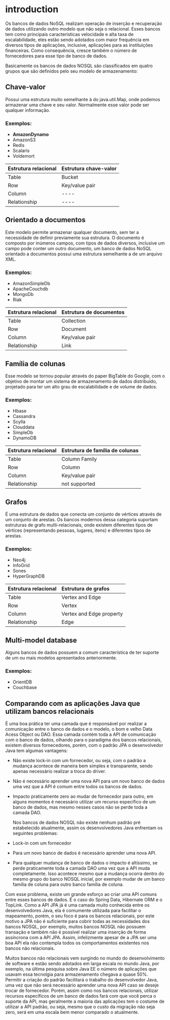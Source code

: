 # introduction

Os bancos de dados NoSQL realizam operação de inserção e recuperação de dados utilizando outro modelo que não seja o relacional. Esses bancos tem como principais características velocidade e alta taxa de escalabilidade, eles estão sendo adotados com maior frequência em diversos tipos de aplicações, inclusive, aplicações para as instituições financeiras. Como consequência, cresce também o número de fornecedores para esse tipo de banco de dados.

Basicamente os bancos de dados NOSQL são classificados em quatro grupos que são definidos pelo seu modelo de armazenamento:

## Chave-valor

Possui uma estrutura muito semelhante à do java.util.Map, onde podemos armazenar uma chave e seu valor. Normalmente esse valor pode ser qualquer informação.

### Exemplos:

* **AmazonDynamo**
* AmazonS3 
* Redis 
* Scalaris 
* Voldemort 

| Estrutura relacional | Estrutura chave-valor |
| :--- | :--- |
| Table | Bucket |
| Row | Key/value pair |
| Column | ---- |
| Relationship | ---- |

## Orientado a documentos

Este modelo permite armazenar qualquer documento, sem ter a necessidade de definir previamente sua estrutura. O documento é composto por inúmeros campos, com tipos de dados diversos, inclusive um campo pode conter um outro documento, um banco de dados NoSQL orientado a documentos possui uma estrutura semelhante a de um arquivo XML.

### Exemplos:

* AmazonSimpleDb 
* ApacheCouchdb 
* MongoDb 
* Riak 

| Estrutura relacional | Estrutura de documentos |
| :--- | :--- |
| Table | Collection |
| Row | Document |
| Column | Key/value pair |
| Relationship | Link |

## Família de colunas

Esse modelo se tornou popular através do paper BigTable do Google, com o objetivo de montar um sistema de armazenamento de dados distribuído, projetado para ter um alto grau de escalabilidade e de volume de dados.

### Exemplos:

* Hbase
* Cassandra
* Scylla
* Clouddata
* SimpleDb
* DynamoDB

| Estrutura relacional | Estrutura de família de colunas |
| :--- | :--- |
| Table | Column Family |
| Row | Column |
| Column | Key/value pair |
| Relationship | not supported |

## Grafos

É uma estrutura de dados que conecta um conjunto de vértices através de um conjunto de arestas. Os bancos modernos dessa categoria suportam estruturas de grafo multi-relacionais, onde existem diferentes tipos de vértices \(representando pessoas, lugares, itens\) e diferentes tipos de arestas.

### Exemplos:

* Neo4j 
* InfoGrid 
* Sones 
* HyperGraphDB

| Estrutura relacional | Estrutura de grafos |
| :--- | :--- |
| Table | Vertex and Edge |
| Row | Vertex |
| Column | Vertex and Edge property |
| Relationship | Edge |

## Multi-model database

Alguns bancos de dados possuem a comum característica de ter suporte de um ou mais modelos apresentados anteriormente.

### Exemplos:

* OrientDB
* Couchbase

## Comparando com as aplicações Java que utilizam bancos relacionais

É uma boa prática ter uma camada que é responsável por realizar a comunicação entre o banco de dados e o modelo, o bom e velho Data Acess Object ou DAO. Essa camada contém toda a API de comunicação com o banco de dados, olhando para o paradigma dos bancos relacionais, existem diversos fornecedores, porém, com o padrão JPA o desenvolvedor Java tem algumas vantagens:

* Não existe lock-in com um fornecedor, ou seja, com o padrão a mudança acontece de maneira bem simples e transparente, sendo apenas necessário realizar a troca do driver.
* Não é necessário aprender uma nova API para um novo banco de dados uma vez que a API é comum entre todos os bancos de dados.
* Impacto praticamente zero ao mudar de fornecedor para outro, em alguns momentos é necessário utilizar um recurso específico de um banco de dados, mas mesmo nesses casos não se perde toda a camada DAO.

  Nos bancos de dados NOSQL não existe nenhum padrão pré estabelecido atualmente, assim os desenvolvedores Java enfrentam os seguintes problemas:

* Lock-in com um fornecedor
* Para um novo banco de dados é necessário aprender uma nova API.
* Para qualquer mudança de banco de dados o impacto é altíssimo, se perde praticamente toda a camada DAO uma vez que a API muda completamente. Isso acontece mesmo que a mudança ocorra dentro do mesmo grupo do banco NOSQL inicial, por exemplo mudar de um banco família de coluna para outro banco família de coluna.

Com esse problema, existe um grande esforço ao criar uma API comuns entre esses bancos de dados. É o caso do Spring Data, Hibernate ORM e o TopLink. Como a API JPA já é uma camada muito conhecida entre os desenvolvedores Java, ela é comumente utilizada para facilitar o mapeamento, porém, o seu foco é para os bancos relacionais, por este motivo a JPA não é suficiente para cobrir todas as necessidades dos bancos NOSQL, por exemplo, muitos bancos NOSQL não possuem transação e também não é possível realizar uma inserção de forma assíncrona com a API JPA. Assim, infelizmente apesar de a JPA ser uma boa API ela não contempla todos os comportamentos existentes nos bancos não relacionais.

Muitos bancos não relacionais vem surgindo no mundo do desenvolvimento de software e estão sendo adotados em larga escala no mundo Java, por exemplo, na última pesquisa sobre Java EE o número de aplicações que usavam essa tecnolgia para armazenamento chegava a quase 50%. Permitir a criação do padrão facilitará o trabalho do desenvolvedor Java, uma vez que não será necessário aprender uma nova API caso se deseje trocar de fornecedor. Porém, assim como nos bancos relacionais, utilizar recursos específicos de um banco de dados fará com que você perca o suporte da API, mas geralmente a maioria das aplicações tem o costume de utilizar a API padrão, ou seja, mesmo que o custo da migração não seja zero, será em uma escala bem menor comparado o atualmente.

